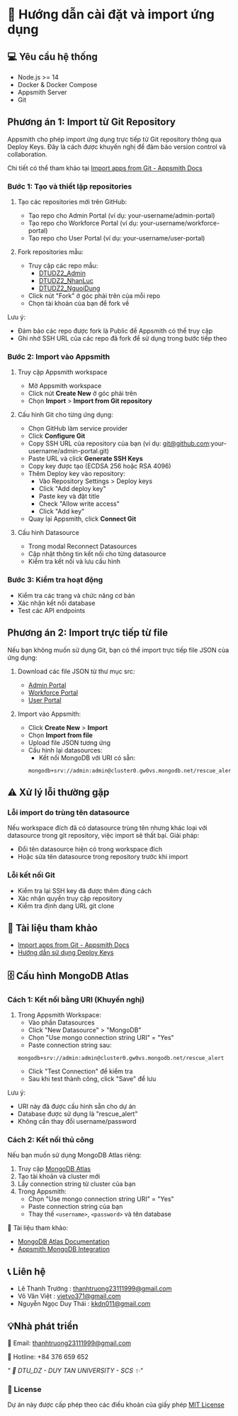 # 🔧 Hướng dẫn cài đặt và import ứng dụng

## 💻 Yêu cầu hệ thống
- Node.js >= 14
- Docker & Docker Compose 
- Appsmith Server
- Git

## Phương án 1: Import từ Git Repository

Appsmith cho phép import ứng dụng trực tiếp từ Git repository thông qua Deploy Keys. Đây là cách được khuyến nghị để đảm bảo version control và collaboration.

Chi tiết có thể tham khảo tại [Import apps from Git - Appsmith Docs](https://docs.appsmith.com/advanced-concepts/version-control-with-git/import-from-repository)

### Bước 1: Tạo và thiết lập repositories

1. Tạo các repositories mới trên GitHub:
   - Tạo repo cho Admin Portal (ví dụ: your-username/admin-portal)
   - Tạo repo cho Workforce Portal (ví dụ: your-username/workforce-portal)
   - Tạo repo cho User Portal (ví dụ: your-username/user-portal)

2. Fork repositories mẫu:
   - Truy cập các repo mẫu:
     + [DTUDZ2_Admin](https://github.com/Truongpyeo/DTUDZ2_Admin)
     + [DTUDZ2_NhanLuc](https://github.com/Truongpyeo/DTUDZ2_NhanLuc)
     + [DTUDZ2_NguoiDung](https://github.com/Truongpyeo/DTUDZ2_NguoiDung)
   - Click nút "Fork" ở góc phải trên của mỗi repo
   - Chọn tài khoản của bạn để fork về

Lưu ý: 
- Đảm bảo các repo được fork là Public để Appsmith có thể truy cập
- Ghi nhớ SSH URL của các repo đã fork để sử dụng trong bước tiếp theo

### Bước 2: Import vào Appsmith

1. Truy cập Appsmith workspace
   - Mở Appsmith workspace
   - Click nút **Create New** ở góc phải trên
   - Chọn **Import** > **Import from Git repository**

2. Cấu hình Git cho từng ứng dụng:
   - Chọn GitHub làm service provider
   - Click **Configure Git**
   - Copy SSH URL của repository của bạn (ví dụ: git@github.com:your-username/admin-portal.git)
   - Paste URL và click **Generate SSH Keys**
   - Copy key được tạo (ECDSA 256 hoặc RSA 4096)
   - Thêm Deploy key vào repository:
     + Vào Repository Settings > Deploy keys
     + Click "Add deploy key"
     + Paste key và đặt title
     + Check "Allow write access"
     + Click "Add key"
   - Quay lại Appsmith, click **Connect Git**

3. Cấu hình Datasource
   - Trong modal Reconnect Datasources
   - Cập nhật thông tin kết nối cho từng datasource
   - Kiểm tra kết nối và lưu cấu hình

### Bước 3: Kiểm tra hoạt động
- Kiểm tra các trang và chức năng cơ bản
- Xác nhận kết nối database
- Test các API endpoints

## Phương án 2: Import trực tiếp từ file

Nếu bạn không muốn sử dụng Git, bạn có thể import trực tiếp file JSON của ứng dụng:

1. Download các file JSON từ thư mục src:
    - [Admin Portal](../src/DTUDZ2_Admin.json)
    - [Workforce Portal](../src/DTUDZ2_NhanLuc.json) 
    - [User Portal](../src/DTUDZ2_NguoiDung.json)

2. Import vào Appsmith:
   - Click **Create New** > **Import**
   - Chọn **Import from file**
   - Upload file JSON tương ứng
   - Cấu hình lại datasources:
     + Kết nối MongoDB với URI có sẵn:
     ```
     mongodb+srv://admin:admin@cluster0.gw0vs.mongodb.net/rescue_alert
     ```

## ⚠️ Xử lý lỗi thường gặp

### Lỗi import do trùng tên datasource
Nếu workspace đích đã có datasource trùng tên nhưng khác loại với datasource trong git repository, việc import sẽ thất bại. Giải pháp:
- Đổi tên datasource hiện có trong workspace đích
- Hoặc sửa tên datasource trong repository trước khi import

### Lỗi kết nối Git
- Kiểm tra lại SSH key đã được thêm đúng cách
- Xác nhận quyền truy cập repository
- Kiểm tra định dạng URL git clone

## 📇 Tài liệu tham khảo
- [Import apps from Git - Appsmith Docs](https://docs.appsmith.com/advanced-concepts/version-control-with-git/import-from-repository)
- [Hướng dẫn sử dụng Deploy Keys](https://docs.github.com/en/developers/overview/managing-deploy-keys)

## 🗄️ Cấu hình MongoDB Atlas

### Cách 1: Kết nối bằng URI (Khuyến nghị)

1. Trong Appsmith Workspace:
   - Vào phần Datasources
   - Click "New Datasource" > "MongoDB"
   - Chọn "Use mongo connection string URI" = "Yes"
   - Paste connection string sau:
   ```
   mongodb+srv://admin:admin@cluster0.gw0vs.mongodb.net/rescue_alert
   ```
   - Click "Test Connection" để kiểm tra
   - Sau khi test thành công, click "Save" để lưu

Lưu ý:
- URI này đã được cấu hình sẵn cho dự án
- Database được sử dụng là "rescue_alert"
- Không cần thay đổi username/password

### Cách 2: Kết nối thủ công

Nếu bạn muốn sử dụng MongoDB Atlas riêng:

1. Truy cập [MongoDB Atlas](https://www.mongodb.com/cloud/atlas/register)
2. Tạo tài khoản và cluster mới
3. Lấy connection string từ cluster của bạn
4. Trong Appsmith:
   - Chọn "Use mongo connection string URI" = "Yes" 
   - Paste connection string của bạn
   - Thay thế `<username>`, `<password>` và tên database

📇 Tài liệu tham khảo:
- [MongoDB Atlas Documentation](https://www.mongodb.com/docs/atlas/)
- [Appsmith MongoDB Integration](https://docs.appsmith.com/reference/datasources/mongodb)

## 📞 Liên hệ
- Lê Thanh Trường       :  <u>thanhtruong23111999@gmail.com</u>
- Võ Văn Việt           :  <u>vietvo371@gmail.com</u>
- Nguyễn Ngọc Duy Thái  :  <u>kkdn011@gmail.com</u>


## 💡Nhà phát triển

📧 Email: thanhtruong23111999@gmail.com

📱 Hotline: +84 376 659 652

*" 🏫 DTU_DZ - DUY TAN UNIVERSITY - SCS ✨"*
### 📝 License
Dự án này được cấp phép theo các điều khoản của giấy phép [MIT License](https://github.com/NguyenThai11103/DTU-Relieflink-documents/blob/main/LICENSE)
